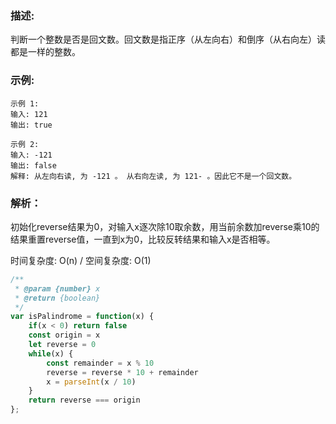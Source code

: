 ### 描述:
判断一个整数是否是回文数。回文数是指正序（从左向右）和倒序（从右向左）读都是一样的整数。

### 示例:
```
示例 1:
输入: 121
输出: true

示例 2:
输入: -121
输出: false
解释: 从左向右读, 为 -121 。 从右向左读, 为 121- 。因此它不是一个回文数。
```

### 解析：
初始化reverse结果为0，对输入x逐次除10取余数，用当前余数加reverse乘10的结果重置reverse值，一直到x为0，比较反转结果和输入x是否相等。

时间复杂度: O(n) / 空间复杂度: O(1)

```javascript
/**
 * @param {number} x
 * @return {boolean}
 */
var isPalindrome = function(x) {
    if(x < 0) return false
    const origin = x
    let reverse = 0
    while(x) {
        const remainder = x % 10
        reverse = reverse * 10 + remainder
        x = parseInt(x / 10)
    }
    return reverse === origin
};
```